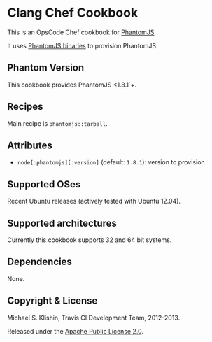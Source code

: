 # Clang Chef Cookbook

This is an OpsCode Chef cookbook for [PhantomJS](http://phantomjs.org).

It uses [PhantomJS binaries](http://phantomjs.org/download.html) to provision PhantomJS.


## Phantom Version

This cookbook provides PhantomJS <1.8.1`+.


## Recipes

Main recipe is `phantomjs::tarball`.


## Attributes

 * `node[:phantomjs][:version]` (default: `1.8.1`): version to provision


## Supported OSes

Recent Ubuntu releases (actively tested with Ubuntu 12.04).


## Supported architectures

Currently this cookbook supports 32 and 64 bit systems.


## Dependencies

None.


## Copyright & License

Michael S. Klishin, Travis CI Development Team, 2012-2013.

Released under the [Apache Public License 2.0](http://www.apache.org/licenses/LICENSE-2.0.html).
